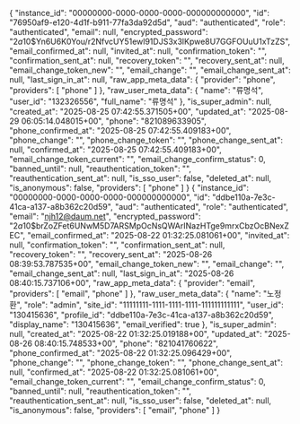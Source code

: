 {
  "instance_id": "00000000-0000-0000-0000-000000000000",
  "id": "76950af9-e120-4d1f-b911-77fa3da92d5d",
  "aud": "authenticated",
  "role": "authenticated",
  "email": null,
  "encrypted_password": "$2a$10$Yn6U6K0You/r2NfvcUY51ewl91DJS3x3lKpwe8U7GGFOUuU1xTzZS",
  "email_confirmed_at": null,
  "invited_at": null,
  "confirmation_token": "",
  "confirmation_sent_at": null,
  "recovery_token": "",
  "recovery_sent_at": null,
  "email_change_token_new": "",
  "email_change": "",
  "email_change_sent_at": null,
  "last_sign_in_at": null,
  "raw_app_meta_data": {
    "provider": "phone",
    "providers": [
      "phone"
    ]
  },
  "raw_user_meta_data": {
    "name": "류명석",
    "user_id": "132326556",
    "full_name": "류명석"
  },
  "is_super_admin": null,
  "created_at": "2025-08-25 07:42:55.371505+00",
  "updated_at": "2025-08-29 06:05:14.048015+00",
  "phone": "821089633905",
  "phone_confirmed_at": "2025-08-25 07:42:55.409183+00",
  "phone_change": "",
  "phone_change_token": "",
  "phone_change_sent_at": null,
  "confirmed_at": "2025-08-25 07:42:55.409183+00",
  "email_change_token_current": "",
  "email_change_confirm_status": 0,
  "banned_until": null,
  "reauthentication_token": "",
  "reauthentication_sent_at": null,
  "is_sso_user": false,
  "deleted_at": null,
  "is_anonymous": false,
  "providers": [
    "phone"
  ]
}
{
  "instance_id": "00000000-0000-0000-0000-000000000000",
  "id": "ddbe110a-7e3c-41ca-a137-a8b362c20d59",
  "aud": "authenticated",
  "role": "authenticated",
  "email": "njh12@daum.net",
  "encrypted_password": "$2a$10$brZoZFet6UNwM5D7ARSMpOcNsQWArINazHTge9mrxCbzOcBNexZEC",
  "email_confirmed_at": "2025-08-22 01:32:25.081061+00",
  "invited_at": null,
  "confirmation_token": "",
  "confirmation_sent_at": null,
  "recovery_token": "",
  "recovery_sent_at": "2025-08-26 08:39:53.787535+00",
  "email_change_token_new": "",
  "email_change": "",
  "email_change_sent_at": null,
  "last_sign_in_at": "2025-08-26 08:40:15.737106+00",
  "raw_app_meta_data": {
    "provider": "email",
    "providers": [
      "email",
      "phone"
    ]
  },
  "raw_user_meta_data": {
    "name": "노정환",
    "role": "admin",
    "site_id": "11111111-1111-1111-1111-111111111111",
    "user_id": "130415636",
    "profile_id": "ddbe110a-7e3c-41ca-a137-a8b362c20d59",
    "display_name": "130415636",
    "email_verified": true
  },
  "is_super_admin": null,
  "created_at": "2025-08-22 01:32:25.019188+00",
  "updated_at": "2025-08-26 08:40:15.748533+00",
  "phone": "821041760622",
  "phone_confirmed_at": "2025-08-22 01:32:25.096429+00",
  "phone_change": "",
  "phone_change_token": "",
  "phone_change_sent_at": null,
  "confirmed_at": "2025-08-22 01:32:25.081061+00",
  "email_change_token_current": "",
  "email_change_confirm_status": 0,
  "banned_until": null,
  "reauthentication_token": "",
  "reauthentication_sent_at": null,
  "is_sso_user": false,
  "deleted_at": null,
  "is_anonymous": false,
  "providers": [
    "email",
    "phone"
  ]
}